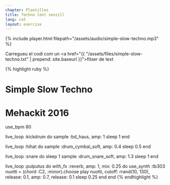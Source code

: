 ```yaml
---
chapter: Plantilles
title: Techno lent senzill
lang: cat
layout: exercise
---
```


{% include player.html filepath="/assets/audio/simple-slow-techno.mp3" %}

Carregueu el codi com un <a href="{{ "/assets/files/simple-slow-techno.txt" | prepend: site.baseurl }}">fitxer de text</a>

{% highlight ruby %}
# Simple Slow Techno
# Mehackit 2016

use_bpm 80

live_loop :kickdrum do
  sample :bd_haus, amp: 1
  sleep 1
end

live_loop :hihat do
  sample :drum_cymbal_soft, amp: 0.4
  sleep 0.5
end

live_loop :snare do
  sleep 1
  sample :drum_snare_soft, amp: 1.3
  sleep 1
end

live_loop :pulputus do
  with_fx :reverb, amp: 1, mix: 0.25 do
    use_synth :tb303
    nuotti = (chord :C2, :minor).choose
    play nuotti, cutoff: rrand(10, 130), release: 0.1, amp: 0.7, release: 0.1
    sleep 0.25
  end
end
{% endhighlight %}